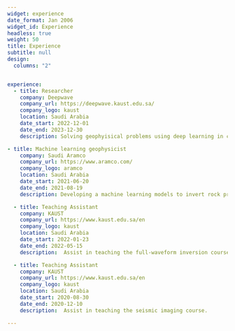 ```yaml
---
widget: experience
date_format: Jan 2006
widget_id: Experience
headless: true
weight: 50
title: Experience
subtitle: null
design:
  columns: "2"


experience:
  - title: Researcher
    company: Deepwave
    company_url: https://deepwave.kaust.edu.sa/
    company_logo: kaust
    location: Saudi Arabia
    date_start: 2022-12-01
    date_end: 2023-12-30
    description: Solving geophyisical problems using deep learning in collaporation with industry partners 

- title: Machine learning geophysicist 
    company: Saudi Aramco
    company_url: https://www.aramco.com/
    company_logo: aramco
    location: Saudi Arabia
    date_start: 2021-06-20
    date_end: 2021-08-19
    description: Developing a machine learning models to invert rock properties, specifically acoustic impedance, Vp/Vs and density from field seismic data.

  - title: Teaching Assistant
    company: KAUST
    company_url: https://www.kaust.edu.sa/en
    company_logo: kaust
    location: Saudi Arabia
    date_start: 2022-01-23
    date_end: 2022-05-15
    description:  Assist in teaching the full-waveform inversion course. 

  - title: Teaching Assistant
    company: KAUST
    company_url: https://www.kaust.edu.sa/en
    company_logo: kaust
    location: Saudi Arabia
    date_start: 2020-08-30
    date_end: 2020-12-10
    description:  Assist in teaching the seismic imaging course. 

---
```




